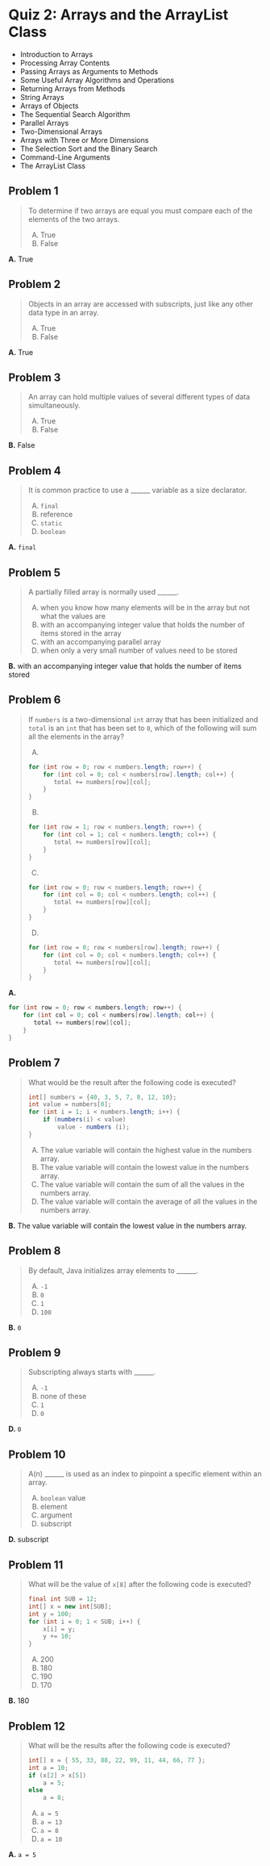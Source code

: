 <style type="text/css">ol { list-style-type: upper-alpha; }</style>

# Quiz 2: Arrays and the ArrayList Class

- Introduction to Arrays
- Processing Array Contents
- Passing Arrays as Arguments to Methods
- Some Useful Array Algorithms and Operations
- Returning Arrays from Methods
- String Arrays
- Arrays of Objects
- The Sequential Search Algorithm
- Parallel Arrays
- Two-Dimensional Arrays
- Arrays with Three or More Dimensions
- The Selection Sort and the Binary Search
- Command-Line Arguments
- The ArrayList Class

## Problem 1

> To determine if two arrays are equal you must compare each of the elements of
  the two arrays.
>
> 1. True
> 2. False

**A.** True

## Problem 2

> Objects in an array are accessed with subscripts, just like any other data
  type in an array.
>
> 1. True
> 2. False

**A.** True

## Problem 3

> An array can hold multiple values of several different types of data
  simultaneously.
>
> 1. True
> 2. False

**B.** False

## Problem 4

> It is common practice to use a ______ variable as a size declarator.
>
> 1. `final`
> 2. reference
> 3. `static`
> 4. `boolean`

**A.** `final`

## Problem 5

> A partially filled array is normally used ______.
>
> 1. when you know how many elements will be in the array but not what the
     values are
> 2. with an accompanying integer value that holds the number of items stored in the array
> 3. with an accompanying parallel array
> 4. when only a very small number of values need to be stored

**B.** with an accompanying integer value that holds the number of items stored

## Problem 6

> If `numbers` is a two-dimensional `int` array that has been initialized and
  `total` is an `int` that has been set to `0`, which of the following will sum
  all the elements in the array?
>
> 1.
>
> ```java
> for (int row = 0; row < numbers.length; row++) {
>     for (int col = 0; col < numbers[row].length; col++) {
>        total += numbers[row][col];
>     }
> }
> ```
>
> 2.
>
> ```java
> for (int row = 1; row < numbers.length; row++) {
>     for (int col = 1; col < numbers.length; col++) {
>        total += numbers[row][col];
>     }
> }
> ```
>
> 3.
>
> ```java
> for (int row = 0; row < numbers.length; row++) {
>     for (int col = 0; col < numbers.length; col++) {
>        total += numbers[row][col];
>     }
> }
> ```
>
> 4.
>
> ```java
> for (int row = 0; row < numbers[row].length; row++) {
>     for (int col = 0; col < numbers.length; col++) {
>        total += numbers[row][col];
>     }
> }
> ```

**A.**

```java
for (int row = 0; row < numbers.length; row++) {
    for (int col = 0; col < numbers[row].length; col++) {
       total += numbers[row][col];
    }
}
```

## Problem 7

> What would be the result after the following code is executed?
>
> ```java
> int[] numbers = {40, 3, 5, 7, 8, 12, 10};
> int value = numbers[0];
> for (int i = 1; i < numbers.length; i++) {
>     if (numbers(i) < value)
>         value - numbers (i);
> }
> ```
>
> 1. The value variable will contain the highest value in the numbers array.
> 2. The value variable will contain the lowest value in the numbers array.
> 3. The value variable will contain the sum of all the values in the numbers
     array.
> 4. The value variable will contain the average of all the values in the
     numbers array.

**B.** The value variable will contain the lowest value in the numbers array.

## Problem 8

> By default, Java initializes array elements to ______.
>
> 1. `-1`
> 2. `0`
> 3. `1`
> 4. `100`

**B.** `0`

## Problem 9

> Subscripting always starts with ______.
>
> 1. `-1`
> 2. none of these
> 3. `1`
> 4. `0`

**D.** `0`

## Problem 10

> A(n) ______ is used as an index to pinpoint a specific element within an
  array.
>
> 1. `boolean` value
> 2. element
> 3. argument
> 4. subscript

**D.** subscript

## Problem 11

> What will be the value of `x[8]` after the following code is executed?
>
> ```java
> final int SUB = 12;
> int[] x = new int[SUB];
> int y = 100;
> for (int i = 0; 1 < SUB; i++) {
>     x[i] = y;
>     у += 10;
> }
> ```
>
> 1. 200
> 2. 180
> 3. 190
> 4. 170

**B.** 180

## Problem 12

> What will be the results after the following code is executed?
>
> ```java
> int[] x = { 55, 33, 88, 22, 99, 11, 44, 66, 77 };
> int a = 10;
> if (x[2] > x[5])
>     a = 5;
> else
>     a = 8;
> ```
>
> 1. `a = 5`
> 2. `a = 13`
> 3. `a = 8`
> 4. `a = 10`

**A.** `a = 5`
